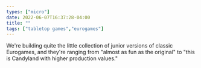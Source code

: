 ```yaml
---
types: ["micro"]
date: 2022-06-07T16:37:28-04:00
title: ""
tags: ["tabletop games","eurogames"]
---
```

We're building quite the little collection of junior versions of classic Eurogames, and they're ranging from "almost as fun as the original" to "this is Candyland with higher production values."
